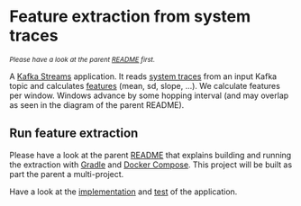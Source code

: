# Feature extraction from system traces

<sub>*Please have a look at the parent [README](../README.md) first.*</sub>

A [Kafka Streams](https://kafka.apache.org/documentation/streams/) application. It reads
[system traces](../pg-streaming-schema/src/main/avro/pg/trace/model/system-trace.avsc) from an input Kafka topic and
calculates [features](../pg-streaming-schema/src/main/avro/pg/streaming/schema/feature.avsc) (mean, sd, slope, ...). We
calculate features per window. Windows advance by some hopping interval
(and may overlap as seen in the diagram of the parent README).

## Run feature extraction

Please have a look at the parent [README](../README.md) that explains building and running the extraction with
[Gradle](https://gradle.org/) and [Docker Compose](https://docs.docker.com/compose/).
This project will be built as part the parent a multi-project.

Have a look at the [implementation](./src/main/java/pg/streaming/feature/extraction/FeatureExtractionKafkaStreams.java)
and [test](./src/test/java/pg/streaming/feature/extraction/FeatureExtractionKafkaStreamsTest.java) of the application.